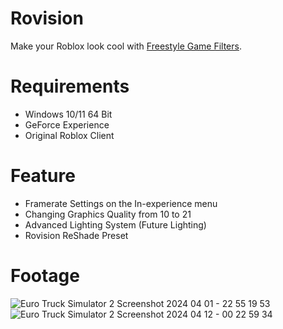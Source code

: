 # Rovision
Make your Roblox look cool with [Freestyle Game Filters](https://www.nvidia.com/en-us/geforce/geforce-experience/#Freestyle).

# Requirements
- Windows 10/11 64 Bit
- GeForce Experience
- Original Roblox Client

# Feature
- Framerate Settings on the In-experience menu
- Changing Graphics Quality from 10 to 21
- Advanced Lighting System (Future Lighting)
- Rovision ReShade Preset

# Footage
![Euro Truck Simulator 2 Screenshot 2024 04 01 - 22 55 19 53](https://github.com/rizkwya/Rovision/assets/87561258/bb5e1dbb-b791-4fc3-977a-b1d4ff96f27c)
![Euro Truck Simulator 2 Screenshot 2024 04 12 - 00 22 59 34](https://github.com/rizkwya/Rovision/assets/87561258/784b021e-878b-4280-9a4d-df433c1d560d)
